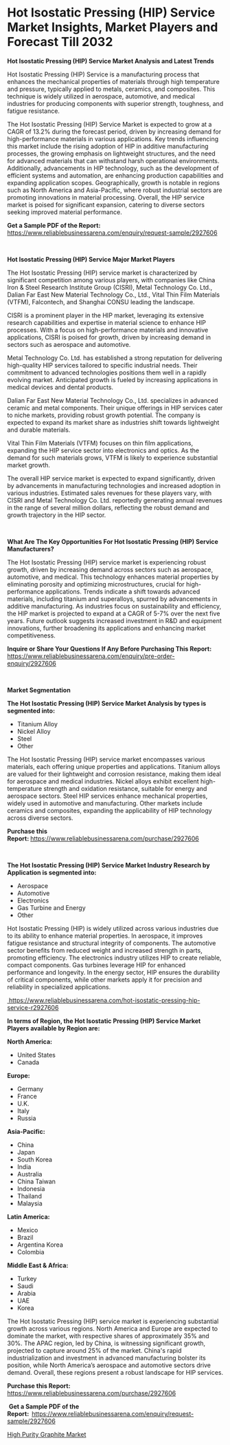 <p><h1>Hot Isostatic Pressing (HIP) Service Market Insights, Market Players and Forecast Till 2032</h1></p><p><strong>Hot Isostatic Pressing (HIP) Service Market Analysis and Latest Trends</strong></p>
<p><p>Hot Isostatic Pressing (HIP) Service is a manufacturing process that enhances the mechanical properties of materials through high temperature and pressure, typically applied to metals, ceramics, and composites. This technique is widely utilized in aerospace, automotive, and medical industries for producing components with superior strength, toughness, and fatigue resistance.</p><p>The Hot Isostatic Pressing (HIP) Service Market is expected to grow at a CAGR of 13.2% during the forecast period, driven by increasing demand for high-performance materials in various applications. Key trends influencing this market include the rising adoption of HIP in additive manufacturing processes, the growing emphasis on lightweight structures, and the need for advanced materials that can withstand harsh operational environments. Additionally, advancements in HIP technology, such as the development of efficient systems and automation, are enhancing production capabilities and expanding application scopes. Geographically, growth is notable in regions such as North America and Asia-Pacific, where robust industrial sectors are promoting innovations in material processing. Overall, the HIP service market is poised for significant expansion, catering to diverse sectors seeking improved material performance.</p></p>
<p><strong>Get a Sample PDF of the Report:&nbsp;</strong> <a href="https://www.reliablebusinessarena.com/enquiry/request-sample/2927606?utm_campaign=2645&utm_medium=2&utm_source=Github&utm_content=ia&utm_term=12032025&utm_id=hot-isostatic-pressing-hip-service">https://www.reliablebusinessarena.com/enquiry/request-sample/2927606</a></p>
<p>&nbsp;</p>
<p><strong>Hot Isostatic Pressing (HIP) Service Major Market Players</strong></p>
<p><p>The Hot Isostatic Pressing (HIP) service market is characterized by significant competition among various players, with companies like China Iron & Steel Research Institute Group (CISRI), Metal Technology Co. Ltd., Dalian Far East New Material Technology Co., Ltd., Vital Thin Film Materials (VTFM), Falcontech, and Shanghai CONSU leading the landscape.</p><p>CISRI is a prominent player in the HIP market, leveraging its extensive research capabilities and expertise in material science to enhance HIP processes. With a focus on high-performance materials and innovative applications, CISRI is poised for growth, driven by increasing demand in sectors such as aerospace and automotive.</p><p>Metal Technology Co. Ltd. has established a strong reputation for delivering high-quality HIP services tailored to specific industrial needs. Their commitment to advanced technologies positions them well in a rapidly evolving market. Anticipated growth is fueled by increasing applications in medical devices and dental products.</p><p>Dalian Far East New Material Technology Co., Ltd. specializes in advanced ceramic and metal components. Their unique offerings in HIP services cater to niche markets, providing robust growth potential. The company is expected to expand its market share as industries shift towards lightweight and durable materials.</p><p>Vital Thin Film Materials (VTFM) focuses on thin film applications, expanding the HIP service sector into electronics and optics. As the demand for such materials grows, VTFM is likely to experience substantial market growth.</p><p>The overall HIP service market is expected to expand significantly, driven by advancements in manufacturing technologies and increased adoption in various industries. Estimated sales revenues for these players vary, with CISRI and Metal Technology Co. Ltd. reportedly generating annual revenues in the range of several million dollars, reflecting the robust demand and growth trajectory in the HIP sector.</p></p>
<p>&nbsp;</p>
<p><strong>What Are The Key Opportunities For Hot Isostatic Pressing (HIP) Service Manufacturers?</strong></p>
<p><p>The Hot Isostatic Pressing (HIP) service market is experiencing robust growth, driven by increasing demand across sectors such as aerospace, automotive, and medical. This technology enhances material properties by eliminating porosity and optimizing microstructures, crucial for high-performance applications. Trends indicate a shift towards advanced materials, including titanium and superalloys, spurred by advancements in additive manufacturing. As industries focus on sustainability and efficiency, the HIP market is projected to expand at a CAGR of 5-7% over the next five years. Future outlook suggests increased investment in R&D and equipment innovations, further broadening its applications and enhancing market competitiveness.</p></p>
<p><strong>Inquire or Share Your Questions If Any Before Purchasing This Report:</strong> <a href="https://www.reliablebusinessarena.com/enquiry/pre-order-enquiry/2927606?utm_campaign=2645&utm_medium=2&utm_source=Github&utm_content=ia&utm_term=12032025&utm_id=hot-isostatic-pressing-hip-service">https://www.reliablebusinessarena.com/enquiry/pre-order-enquiry/2927606</a></p>
<p>&nbsp;</p>
<p><strong>Market Segmentation</strong></p>
<p><strong>The Hot Isostatic Pressing (HIP) Service Market Analysis by types is segmented into:</strong></p>
<p><ul><li>Titanium Alloy</li><li>Nickel Alloy</li><li>Steel</li><li>Other</li></ul></p>
<p><p>The Hot Isostatic Pressing (HIP) service market encompasses various materials, each offering unique properties and applications. Titanium alloys are valued for their lightweight and corrosion resistance, making them ideal for aerospace and medical industries. Nickel alloys exhibit excellent high-temperature strength and oxidation resistance, suitable for energy and aerospace sectors. Steel HIP services enhance mechanical properties, widely used in automotive and manufacturing. Other markets include ceramics and composites, expanding the applicability of HIP technology across diverse sectors.</p></p>
<p><strong>Purchase this Report:&nbsp;</strong><a href="https://www.reliablebusinessarena.com/purchase/2927606?utm_campaign=2645&utm_medium=2&utm_source=Github&utm_content=ia&utm_term=12032025&utm_id=hot-isostatic-pressing-hip-service">https://www.reliablebusinessarena.com/purchase/2927606</a></p>
<p>&nbsp;</p>
<p><strong>The Hot Isostatic Pressing (HIP) Service Market Industry Research by Application is segmented into:</strong></p>
<p><ul><li>Aerospace</li><li>Automotive</li><li>Electronics</li><li>Gas Turbine and Energy</li><li>Other</li></ul></p>
<p><p>Hot Isostatic Pressing (HIP) is widely utilized across various industries due to its ability to enhance material properties. In aerospace, it improves fatigue resistance and structural integrity of components. The automotive sector benefits from reduced weight and increased strength in parts, promoting efficiency. The electronics industry utilizes HIP to create reliable, compact components. Gas turbines leverage HIP for enhanced performance and longevity. In the energy sector, HIP ensures the durability of critical components, while other markets apply it for precision and reliability in specialized applications.</p></p>
<p><a href="https://www.reliablebusinessarena.com/hot-isostatic-pressing-hip-service-r2927606?utm_campaign=2645&utm_medium=2&utm_source=Github&utm_content=ia&utm_term=12032025&utm_id=hot-isostatic-pressing-hip-service">&nbsp;https://www.reliablebusinessarena.com/hot-isostatic-pressing-hip-service-r2927606</a></p>
<p><strong>In terms of Region, the Hot Isostatic Pressing (HIP) Service Market Players available by Region are:</strong></p>
<p>
    <p> <strong> North America: </strong>
        <ul>
            <li>United States</li>
            <li>Canada</li>
        </ul>
        </p> 
    <p> <strong> Europe: </strong>
        <ul>
            <li>Germany</li>
            <li>France</li>
            <li>U.K.</li>
            <li>Italy</li>
            <li>Russia</li>
        </ul>
        </p> 
    <p> <strong> Asia-Pacific: </strong>
        <ul>
            <li>China</li>
            <li>Japan</li>
            <li>South Korea</li>
            <li>India</li>
            <li>Australia</li>
            <li>China Taiwan</li>
            <li>Indonesia</li>
            <li>Thailand</li>
            <li>Malaysia</li>
        </ul>
        </p> 
    <p> <strong> Latin America: </strong>
        <ul>
            <li>Mexico</li>
            <li>Brazil</li>
            <li>Argentina Korea</li>
            <li>Colombia</li>
        </ul>
        </p> 
    <p> <strong> Middle East & Africa: </strong>
        <ul>
            <li>Turkey</li>
            <li>Saudi</li>
            <li>Arabia</li>
            <li>UAE</li>
            <li>Korea</li>
        </ul>
    </p>
    </p>
<p><p>The Hot Isostatic Pressing (HIP) service market is experiencing substantial growth across various regions. North America and Europe are expected to dominate the market, with respective shares of approximately 35% and 30%. The APAC region, led by China, is witnessing significant growth, projected to capture around 25% of the market. China's rapid industrialization and investment in advanced manufacturing bolster its position, while North America’s aerospace and automotive sectors drive demand. Overall, these regions present a robust landscape for HIP services.</p></p>
<p><strong>Purchase this Report: </strong><a href="https://www.reliablebusinessarena.com/purchase/2927606?utm_campaign=2645&utm_medium=2&utm_source=Github&utm_content=ia&utm_term=12032025&utm_id=hot-isostatic-pressing-hip-service">https://www.reliablebusinessarena.com/purchase/2927606</a></p>
<p>&nbsp;<strong>Get a Sample PDF of the Report:&nbsp;&nbsp;</strong><a href="https://www.reliablebusinessarena.com/enquiry/request-sample/2927606?utm_campaign=2645&utm_medium=2&utm_source=Github&utm_content=ia&utm_term=12032025&utm_id=hot-isostatic-pressing-hip-service">https://www.reliablebusinessarena.com/enquiry/request-sample/2927606</a></p>
<p><strong></strong></p>
<p><p><a href="https://github.com/bholdsfofie/Market-Research-Report-List-1/blob/main/high-purity-graphite-market.md?utm_campaign=2645&utm_medium=2&utm_source=Github&utm_content=ia&utm_term=12032025&utm_id=hot-isostatic-pressing-hip-service">High Purity Graphite Market</a></p></p>